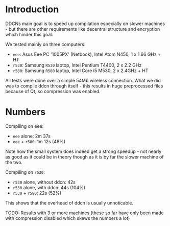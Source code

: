 # Introduction #

DDCNs main goal is to speed up compilation especially on slower machines - but there are other requirements like decentral structure and encryption which hinder this goal.

We tested mainly on three computers:
  * `eee`: Asus Eee PC '1005PX' (Netbook), Intel Atom N450, 1 x 1.66 GHz + HT
  * `r530`: Samsung `R530` laptop, Intel Pentium T4400, 2 x 2.2 GHz
  * `r580`: Samsung `R580` laptop, Intel Core i5 M530, 2 x 2.4GHz + HT

All tests were done over a simple 54Mb wireless connection. What we did was to compile ddcn through itself - this results in huge preprocessed files because of Qt, so compression was enabled.

# Numbers #

Compiling on eee:
  * `eee` alone: 2m 37s
  * `eee` + `r580`: 1m 12s (48%)

Note how the small system does indeed get a strong speedup - not nearly as good as it could be in theory though as it is by far the slower machine of the two.

Compiling on `r530`:
  * `r530` alone, without ddcn: 42s
  * `r530` alone, with ddcn: 44s (104%)
  * `r530` + `r580`: 22s (52%)

This shows that the overhead of ddcn is usually unnoticable.

TODO: Results with 3 or more machines (these so far have only been made with compression disabled which skews the numbers a lot)